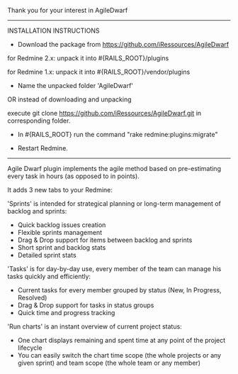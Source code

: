 Thank you for your interest in AgileDwarf
____________________________________________________________________________________

INSTALLATION INSTRUCTIONS

- Download the package from https://github.com/iRessources/AgileDwarf

for Redmine 2.x: unpack it into #{RAILS_ROOT}/plugins

for Redmine 1.x: unpack it into #{RAILS_ROOT}/vendor/plugins

- Name the unpacked folder 'AgileDwarf'

OR instead of downloading and unpacking

execute git clone https://github.com/iRessources/AgileDwarf.git in corresponding folder.

- In #{RAILS_ROOT} run the command "rake redmine:plugins:migrate"
  
- Restart Redmine.
____________________________________________________________________________________

Agile Dwarf plugin implements the agile method based on pre-estimating every task in hours (as opposed to in points). 

It adds 3 new tabs to your Redmine:

'Sprints' is intended for strategical planning or long-term management of backlog and sprints:
- Quick backlog issues creation
- Flexible sprints management
- Drag & Drop support for items between backlog and sprints
- Short sprint and backlog stats
- Detailed sprint stats 

'Tasks' is for day-by-day use, every member of the team can manage his tasks quickly and efficiently:
- Current tasks for every member grouped by status (New, In Progress, Resolved)
- Drag & Drop support for tasks in status groups
- Quick time and progress tracking

'Run charts' is an instant overview of current project status:
- One chart displays remaining and spent time at any point of the project lifecycle
- You can easily switch the chart time scope (the whole projects or any given sprint) and team scope (the whole team or any member)
